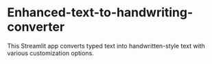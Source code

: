 # Enhanced-text-to-handwriting-converter
 This Streamlit app converts typed text into handwritten-style text with various customization options.
